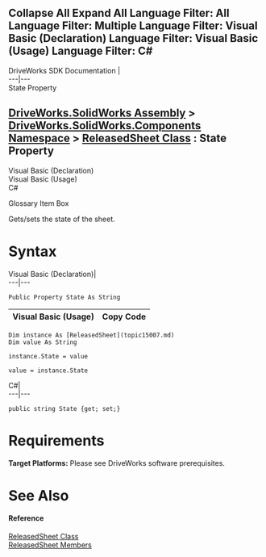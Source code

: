        

 Collapse All Expand All  Language Filter: All  Language Filter: Multiple  Language Filter: Visual Basic (Declaration) Language Filter: Visual Basic (Usage) Language Filter: C#  
---  
DriveWorks SDK Documentation  |   
---|---  
State Property   
  
[DriveWorks.SolidWorks Assembly](topic13342.md) > [DriveWorks.SolidWorks.Components Namespace](topic13925.md) > [ReleasedSheet Class](topic15007.md) : State Property  
---  
  
Visual Basic (Declaration)    
Visual Basic (Usage)    
C# 

Glossary Item Box

Gets/sets the state of the sheet. 

# Syntax

Visual Basic (Declaration)|   
---|---  
      
    
    Public Property State As String  
  
Visual Basic (Usage)| Copy Code  
---|---  
      
    
    Dim instance As [ReleasedSheet](topic15007.md)
    Dim value As String
     
    instance.State = value
     
    value = instance.State  
  
C#|   
---|---  
      
    
    public string State {get; set;}  
  
# Requirements

**Target Platforms:** Please see DriveWorks software prerequisites.

# See Also

#### Reference

[ReleasedSheet Class](topic15007.md)   
[ReleasedSheet Members](topic15008.md)


